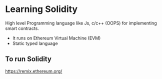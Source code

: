 # Learning Solidity

High level Programming language like Js, c/c++ (OOPS) for implementing smart contracts. 
- It runs on Ethereum Virtual Machine (EVM)
- Static typed language

## To run Solidity
https://remix.ethereum.org/